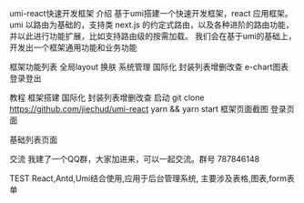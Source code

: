 umi-react快速开发框架
介绍
基于umi搭建一个快速开发框架，react 应用框架。umi 以路由为基础的，支持类 next.js 的约定式路由，以及各种进阶的路由功能，并以此进行功能扩展，比如支持路由级的按需加载。 我们会在基于umi的基础上，开发出一个框架通用功能和业务功能

框架功能列表
 全局layout
 换肤
 系统管理
 国际化
 封装列表增删改查
 e-chart图表
 登录登出
 
教程
框架搭建
国际化
封装列表增删改查
启动
git clone https://github.com/jiechud/umi-react
yarn && yarn start
框架页面截图
登录页面 

基础列表页面 

交流
我建了一个QQ群，大家加进来，可以一起交流。群号 787846148

TEST
React,Antd,Umi结合使用,应用于后台管理系统,
主要涉及表格,图表,form表单
